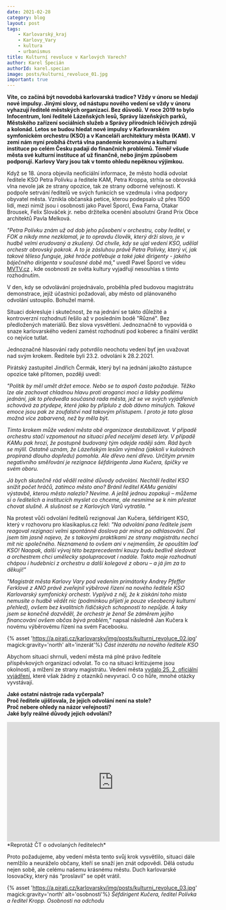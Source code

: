 ```yaml
---
date: 2021-02-28
category: blog
layout: post
tags:
    - Karlovarský_kraj
    - Karlovy_Vary
    - kultura
    - urbanismus
title: Kulturní revoluce v Karlových Varech?
author: Karel Špecián
authorId: karel.specian
image: posts/kulturni_revoluce_01.jpg
important: true
---
```

**Víte, co začíná být novodobá karlovarská tradice? Vždy v únoru se hledají nové impulsy. Jinými slovy, od nástupu nového vedení se vždy v únoru vyhazují ředitelé městských organizací. Bez důvodů. V roce 2019 to bylo Infocentrum, loni ředitelé Lázeňských lesů, Správy lázeňských parků, Městského zařízení sociálních služeb a Správy přírodních léčivých zdrojů a kolonád. Letos se budou hledat nové impulsy v Karlovarském symfonickém orchestru (KSO) a v Kanceláři architektury města (KAM). V zemi nám nyní probíhá čtvrtá vlna pandemie koronaviru a kulturní instituce po celém Česku padají do finančních problémů. Téměř všude města své kulturní instituce ať už finančně, nebo jiným způsobem podporují. Karlovy Vary jsou tak v tomto ohledu nepěknou výjimkou.**

Když se 18. února objevila neoficiální informace, že město hodlá odvolat ředitele KSO Petra Polívku a ředitele KAM, Petra Kroppa, strhla se obrovská vlna nevole jak ze strany opozice, tak ze strany odborné veřejnosti. K podpoře setrvání ředitelů ve svých funkcích se vzedmula i vlna podpory obyvatel města. Vznikla občanská petice, kterou podepsalo už přes 1500 lidí, mezi nimiž jsou i osobnosti jako Pavel Šporcl, Ewa Farna, Otakar Brousek, Felix Slováček jr. nebo držitelka ocenění absolutní Grand Prix Obce architektů Pavla Melková.  
  
*"Petra Polívku znám už od dob jeho působení v orchestru, coby ředitel, v FOK a nikdy mne nezklamal, je to opravdu člověk, který drží slovo, je v hudbě velmi erudovaný a zkušený. Od chvíle, kdy se ujal vedení KSO, udělal orchestr obrovský pokrok. A to je zásluhou právě Petra Polívky, který ví, jak takové těleso funguje, jaké hráče potřebuje a také jaké dirigenty - jakého báječného dirigenta v současné době má,"* uvedl Pavel Šporcl ve videu [MVTV.cz](https://fb.watch/3TMOO-uy7n/) , kde osobnosti ze světa kultury vyjadřují nesouhlas s tímto rozhodnutím.

V den, kdy se odvolávání projednávalo, proběhla před budovou magistrátu demonstrace, jejíž účastníci požadovali, aby město od plánovaného odvolání ustoupilo. Bohužel marně.

Situaci dokresluje i skutečnost, že na jednání se takto důležité a kontroverzní rozhodnutí řešilo až v posledním bodě "Různé". Bez předložených materiálů. Bez slova vysvětlení. Jednoznačně to vypovídá o snaze karlovarského vedení zamést rozhodnutí pod koberec a finální verdikt co nejvíce tutlat.

Jednoznačné hlasování rady potvrdilo neochotu vedení byť jen uvažovat nad svým krokem. Ředitele byli 23.2. odvoláni k 28.2.2021.

Pirátský zastupitel Jindřich Čermák, který byl na jednání jakožto zástupce opozice také přítomen, později uvedl:

*"Politik by měl umět držet emoce. Nebo se to aspoň často požaduje. Těžko lze ale zachovat chladnou hlavu proti aroganci moci a lidsky podlému jednání, jak to předvedla současná rada města, jež se ve svých vyjádřeních schovává za ptydepe, které jako by připlulo z dob dávno minulých. Takové emoce jsou pak ze zoufalství nad takovým přístupem. I proto je tato glosa možná více zabarvená, než by měla být.*

*Tímto krokem může vedení města obě organizace destabilizovat. V případě orchestru stačí vzpomenout na situaci před necelými deseti lety. V případě KAMu pak hrozí, že postupně budovaný tým odejde raději sám. Rád bych se mýlil. Ostatně uznám, že Lázeňským lesům výměna (jakkoli v kuloárech propíraná dlouho dopředu) pomohla. Ale dřevo není dřevo. Určitým prvním negativního směřování je rezignace šéfdirigenta Jana Kučera, špičky ve svém oboru.*

*Já bych skutečně rád věděl reálné důvody odvolání. Nechtěl ředitel KSO snížit počet hráčů, zatímco město ano? Bránil ředitel KAMu geniální výstavbě, kterou město nalezlo? Nevíme. A ještě jednou zopakuji – můžeme si o ředitelích a institucích myslet co chceme, ale nesmíme se k nim přestat chovat slušně. A slušnost se z Karlových Varů vytratila. "*

Na protest vůči odvolání ředitelů rezignoval Jan Kučera, šéfdirigent KSO, který v rozhovoru pro klasikaplus.cz řekl: *"Na odvolání pana ředitele jsem reagoval rezignací velmi spontánně doslova pár minut po odhlasování. Dal jsem tím jasně najevo, že s takovými praktikami ze strany magistrátu nechci mít nic společného. Neznamená to ovšem ani v nejmenším, že opouštím loď KSO! Naopak, další vývoj této bezprecedentní kauzy budu bedlivě sledovat a orchestrem chci umělecky spolupracovat i nadále. Takto moje rozhodnutí chápou i hudebníci z orchestru a další kolegové z oboru – a já jim za to děkuji!"*

*"Magistrát města Karlovy Vary pod vedením primátorky Andrey Pfeffer Ferklové z ANO právě zveřejnil výběrové řízení na nového ředitele KSO Karlovarský symfonický orchestr. Vyplývá z něj, že k získání toho místa nemusíte o hudbě vědět nic (podmínkou přijetí je pouze všeobecný kulturní přehled), ovšem bez kvalitních řidičských schopností to nepůjde. A taky jsem se konečně dozvěděl, že orchestr je žena! Se záměrem jejího financování ovšem občas bývá problém,"*  napsal následně Jan Kučera k novému výběrovému řízení na svém Facebooku.

{% asset 'https://a.pirati.cz/karlovarsky/img/posts/kulturni_revoluce_02.jpg' magick:gravity='north' alt='inzerát'%}
*Část inzerátu na nového ředitele KSO*

Abychom situaci shrnuli, vedení města má plné právo ředitele příspěvkových organizací odvolat. To co na situaci kritizujeme jsou okolnosti, a mlžení ze strany magistrátu. Vedení města [vydalo 25. 2. oficiální vyjádření](https://mmkv.cz/cs/aktuality/stanovisko-rady-mesta-k-vyberovym-rizenim-na-reditele), které však žádný z otazníků nevyvrací. O co hůře, mnohé otázky vyvstávají.  
  
**Jaké ostatní nástroje rada vyčerpala?  
Proč ředitele ujišťovala, že jejich odvolání není na stole?  
Proč nebere ohledy na názor veřejnosti?  
Jaké byly reálné důvody jejich odvolání?**

<iframe width="560" height="315" src="https://www.youtube.com/embed/ljxIG2mOXrU" frameborder="0" allow="accelerometer; autoplay; clipboard-write; encrypted-media; gyroscope; picture-in-picture" allowfullscreen></iframe>
*Reprotáž ČT o odvolaných ředitelech*

Proto požadujeme, aby vedení města tento svůj krok vysvětlilo, situaci dále nemlžilo a neuráželo občany, kteří se snaží jen znát odpovědi. Dělá ostudu nejen sobě, ale celému našemu krásnému městu. Duch karlovarské losovačky, který nás “proslavil” se opět vrátil.

{% asset 'https://a.pirati.cz/karlovarsky/img/posts/kulturni_revoluce_03.jpg' magick:gravity='north' alt='osobnosti'%}
*Šéfdirigent Kučera, ředitel Polívka a ředitel Kropp. Osobnosti na odchodu*
